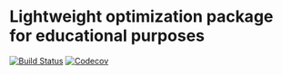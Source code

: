 # Lightweight optimization package for educational purposes

[![Build Status](https://travis-ci.com/tymonkilich/mopkg.jl.svg?branch=master)](https://travis-ci.com/tymonkilich/mopkg.jl)
[![Codecov](https://codecov.io/gh/tymonkilich/mopkg.jl/branch/master/graph/badge.svg)](https://codecov.io/gh/tymonkilich/mopkg.jl)



